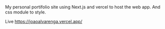 My personal portifolio site using Next.js and vercel to host the web app. And css module to style.

Live https://joaoalvarenga.vercel.app/
